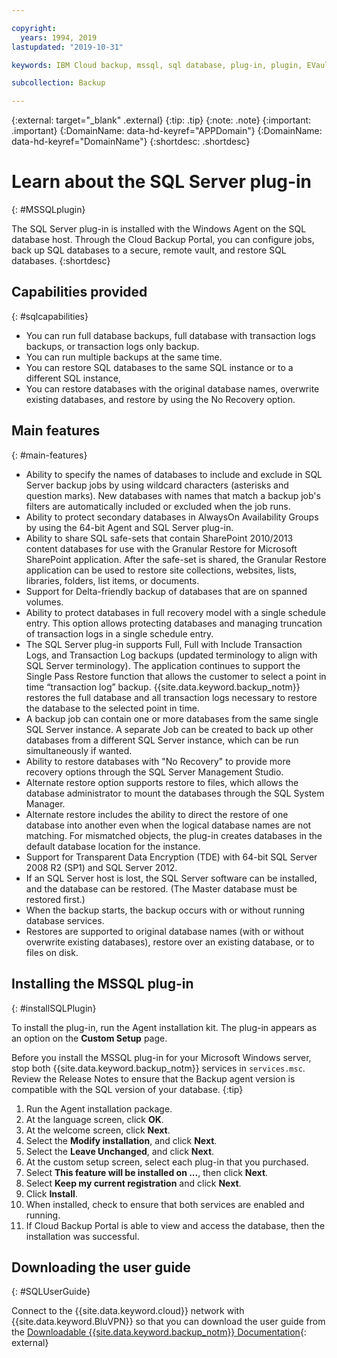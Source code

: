 ```yaml
---

copyright:
  years: 1994, 2019
lastupdated: "2019-10-31"

keywords: IBM Cloud backup, mssql, sql database, plug-in, plugin, EVault, Carbonite, restore SQL

subcollection: Backup

---
```

{:external: target="_blank" .external}
{:tip: .tip}
{:note: .note}
{:important: .important}
{:DomainName: data-hd-keyref="APPDomain"}
{:DomainName: data-hd-keyref="DomainName"}
{:shortdesc: .shortdesc}

# Learn about the SQL Server plug-in
{: #MSSQLplugin}

The SQL Server plug-in is installed with the Windows Agent on the SQL database host. Through the Cloud Backup Portal, you can configure jobs, back up SQL databases to a secure, remote vault, and restore SQL databases.
{:shortdesc}

## Capabilities provided
{: #sqlcapabilities}

- You can run full database backups, full database with transaction logs backups, or transaction logs only backup.
- You can run multiple backups at the same time.
- You can restore SQL databases to the same SQL instance or to a different SQL instance,
- You can restore databases with the original database names, overwrite existing databases, and restore by using the No Recovery option.

## Main features
{: #main-features}

- Ability to specify the names of databases to include and exclude in SQL Server backup jobs by using wildcard characters (asterisks and question marks). New databases with names that match a backup job's filters are automatically included or excluded when the job runs.
- Ability to protect secondary databases in AlwaysOn Availability Groups by using the 64-bit Agent and SQL Server plug-in.
- Ability to share SQL safe-sets that contain SharePoint 2010/2013 content databases for use with the Granular Restore for Microsoft SharePoint application. After the safe-set is shared, the Granular Restore application can be used to restore site collections, websites, lists, libraries, folders, list items, or documents.
- Support for Delta-friendly backup of databases that are on spanned volumes.
- Ability to protect databases in full recovery model with a single schedule entry. This option allows protecting databases and managing truncation of transaction logs in a single schedule entry.
- The SQL Server plug-in supports Full, Full with Include Transaction Logs, and Transaction Log backups (updated terminology to align with SQL Server terminology). The application continues to support the Single Pass Restore function that allows the customer to select a point in time “transaction log” backup. {{site.data.keyword.backup_notm}} restores the full database and all transaction logs necessary to restore the database to the selected point in time.
- A backup job can contain one or more databases from the same single SQL Server instance. A separate Job can be created to back up other databases from a different SQL Server instance, which can be run simultaneously if wanted.
- Ability to restore databases with "No Recovery" to provide more recovery options through the SQL Server Management Studio.
- Alternate restore option supports restore to files, which allows the database administrator to mount the databases through the SQL System Manager.
- Alternate restore includes the ability to direct the restore of one database into another even when the logical database names are not matching. For mismatched objects, the plug-in creates databases in the default database location for the instance.
- Support for Transparent Data Encryption (TDE) with 64-bit SQL Server 2008 R2 (SP1) and SQL Server 2012.
- If an SQL Server host is lost, the SQL Server software can be installed, and the database can be restored. (The Master database must be restored first.)
- When the backup starts, the backup occurs with or without running database services.
- Restores are supported to original database names (with or without overwrite existing databases), restore over an existing database, or to files on disk.

## Installing the MSSQL plug-in
{: #installSQLPlugin}

To install the plug-in, run the Agent installation kit. The plug-in appears as an option on the **Custom Setup** page.

Before you install the MSSQL plug-in for your Microsoft Windows server, stop both {{site.data.keyword.backup_notm}} services in `services.msc`.</br>
Review the Release Notes to ensure that the Backup agent version is compatible with the SQL version of your database.
{:tip}

1. Run the Agent installation package.
2. At the language screen, click **OK**.
3. At the welcome screen, click **Next**.
4. Select the **Modify installation**, and click **Next**.
5. Select the **Leave Unchanged**, and click **Next**.
6. At the custom setup screen, select each plug-in that you purchased.
7. Select **This feature will be installed on ...**, then click **Next**.
8. Select **Keep my current registration** and click **Next**.
9. Click **Install**.
10. When installed, check to ensure that both services are enabled and running.
11. If Cloud Backup Portal is able to view and access the database, then the installation was successful.

## Downloading the user guide
{: #SQLUserGuide}

Connect to the {{site.data.keyword.cloud}} network with {{site.data.keyword.BluVPN}} so that you can download the user guide from the [Downloadable {{site.data.keyword.backup_notm}} Documentation](http://downloads.service.softlayer.com/evault/Documentation/){: external}
